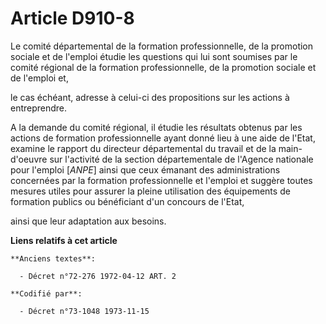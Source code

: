 # Article D910-8

Le comité départemental de la formation professionnelle, de la promotion sociale et de l'emploi étudie les questions qui lui
sont soumises par le comité régional de la formation professionnelle, de la promotion sociale et de l'emploi et,

le cas échéant, adresse à celui-ci des propositions sur les actions à entreprendre.

A la demande du comité régional, il étudie les résultats obtenus par les actions de formation professionnelle ayant donné
lieu à une aide de l'Etat, examine le rapport du directeur départemental du travail et de la main-d'oeuvre sur l'activité de
la section départementale de l'Agence nationale pour l'emploi [*ANPE*] ainsi que ceux émanant des administrations concernées
par la formation professionnelle et l'emploi et suggère toutes mesures utiles pour assurer la pleine utilisation des
équipements de formation publics ou bénéficiant d'un concours de l'Etat,

ainsi que leur adaptation aux besoins.

**Liens relatifs à cet article**

	**Anciens textes**:

	  - Décret n°72-276 1972-04-12 ART. 2

	**Codifié par**:

	  - Décret n°73-1048 1973-11-15
